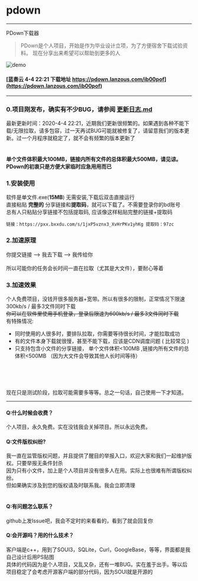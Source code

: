 # pdown
---
PDown下载器
> PDown是个人项目，开始是作为毕业设计立项，为了方便宿舍下载试验资料。 现在分享出来希望可以帮助到更多的人

![demo](down600.gif)


#### [蓝奏云 4-4 22:21 下载地址  https://pdown.lanzous.com/ib00pof](https://pdown.lanzous.com/ib00pof)
---
### 0.项目刚发布，确实有不少BUG，请参阅 [更新日志.md](更新日志.md)  
最新更新时间：2020-4-4 22:21，近期我们更新很频繁的。如果遇到各种不能下载/无限拉取，请多包容，过一天再试BUG可能就被修复了，请留意我们的版本更新。过一个月程序就稳定了，就不会有频繁的版本更新了<br/><br/>

#### 单个文件体积最大100MB，链接内所有文件的总体积最大500MB，请见谅。PDown的初衷只是方便大家临时应急用用而已

### 1.安装使用

软件是单文件.exe(**15MB**) 无需安装,下载后双击直接运行<br/>
直接粘贴  **完整的**  分享链接和**提取码**，就可以下载了。不需要登录你的bd账号<br/>
总有人只粘贴分享链接不包括提取码, 应该像这样粘贴完整的链接+提取码<br/>
```
链接：https://pxx.bxxdu.com/s/1jxP5vznx3_XvHrPKv1yhKg 提取码：97zc 
```

### 2.加速原理

你提交链接  -->  我去下载  -->  我传给你<br/><br/>
所以可能你的任务会长时间一直在拉取（尤其是大文件），要耐心等着

### 3.加速效果

个人免费项目，没钱开很多服务器+宽带。所以有很多的限制，正常情况下限速300kb/s / 最多3文件同时下载<br/>
<del>你可以在软件里使用手机登录，登录后限速为600kb/s / 最多3文件同时下载</del><br/>
有特殊情况:<br/>
* 同时使用的人很多时，要排队拉取，你需要等待很长时间，才能拉取成功<br/>
* 有的文件本身下载就很慢，甚至不能下载，应该是CDN调度问题 ( 比较常见 )<br/>
* 只支持包含小文件的分享链接， 单个文件体积<100MB ,链接内所有文件的总体积<500MB （因为大文件会导致其他人长时间等待）<br/><br/>

<br/><br/>
   
现在只是测试阶段，拉取可能需要多等等。总之一句话，自己使用一下才知道。<br/>
  
---

#### Q:什么时候会收费？
个人项目，永久免费。实在没钱我会关掉项目。所以永远免费。
#### Q:文件版权纠纷?
我一直在监管版权问题，并且提供了醒目的举报入口，欢迎大家和我们一起维护版权。只要举报无条件封杀<br/>
因为只有小文件，加上是个人项目并没有很多人在用。实际上也很难有所谓版权纠纷。<br/>
但如果确实涉及到您的版权请及时联系我。我会立即清理<br/><br/>
#### Q:有问题怎么联系？
github上发Issue吧，我会不定时的来看看的，看到了就会回复你
#### Q:会开源吗？用的什么技术？
客户端是c++，用到了SOUI3，SQLite，Curl，GoogleBase，等等，界面都是我自己设计后用PS贴图<br/>
具体的代码因为是个人项目，又乱又杂，还有一堆BUG。实在羞于出手。等以后项目稳定了会考虑开源客户端的部分代码，因为SOUI就是开源的<br/>

